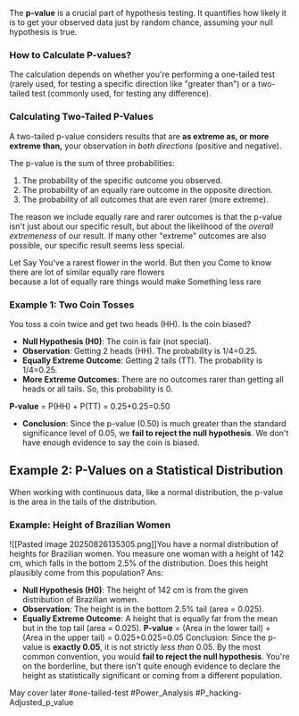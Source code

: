 The **p-value** is a crucial part of hypothesis testing. It quantifies how likely it is to get your observed data just by random chance, assuming your null hypothesis is true.
### **How** **to Calculate P-values?**  
The calculation depends on whether you're performing a one-tailed test (rarely used, for testing a specific direction like "greater than") or a two-tailed test (commonly used, for testing any difference).
### Calculating Two-Tailed P-Values  
A two-tailed p-value considers results that are **as extreme as, or more extreme than,** your observation in _both directions_ (positive and negative).

The p-value is the sum of three probabilities:
1. The probability of the specific outcome you observed.
2. The probability of an equally rare outcome in the opposite direction.
3. The probability of all outcomes that are even rarer (more extreme).

The reason we include equally rare and rarer outcomes is that the p-value isn't just about our specific result, but about the likelihood of the _overall extremeness_ of our result. If many other "extreme" outcomes are also possible, our specific result seems less special.

Let Say You've a rarest flower in the world. But then you Come to know there are lot of similar equally rare flowers  
because a lot of equally rare things would make Something less rare

### Example 1: Two Coin Tosses
You toss a coin twice and get two heads (HH). Is the coin biased?

- **Null Hypothesis (H0​)**: The coin is fair (not special).
- **Observation**: Getting 2 heads (HH). The probability is 1/4=0.25.
- **Equally Extreme Outcome**: Getting 2 tails (TT). The probability is 1/4=0.25.
- **More Extreme Outcomes**: There are no outcomes rarer than getting all heads or all tails. So, this probability is 0.

**P-value** = P(HH) + P(TT) = 0.25+0.25=0.50
- **Conclusion**: Since the p-value (0.50) is much greater than the standard significance level of 0.05, we **fail to reject the null hypothesis**. We don't have enough evidence to say the coin is biased.
  
## Example 2: P-Values on a Statistical Distribution

When working with continuous data, like a normal distribution, the p-value is the area in the tails of the distribution.

### Example: Height of Brazilian Women
![[Pasted image 20250826135305.png]]You have a normal distribution of heights for Brazilian women. You measure one woman with a height of 142 cm, which falls in the bottom 2.5% of the distribution. Does this height plausibly come from this population?
Ans:
- **Null Hypothesis (H0​)**: The height of 142 cm is from the given distribution of Brazilian women.
- **Observation**: The height is in the bottom 2.5% tail (area = 0.025).
- **Equally Extreme Outcome**: A height that is equally far from the mean but in the top tail (area = 0.025).
**P-value** = (Area in the lower tail) + (Area in the upper tail) = 0.025+0.025=0.05
Conclusion: Since the p-value is **exactly 0.05**, it is not strictly _less than_ 0.05. By the most common convention, you would **fail to reject the null hypothesis**. You're on the borderline, but there isn't quite enough evidence to declare the height as statistically significant or coming from a different population.

May cover later
#one-tailed-test 
#Power_Analysis
#P_hacking-Adjusted_p_value